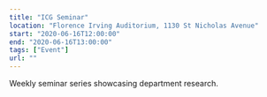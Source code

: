 ```yaml
---
title: "ICG Seminar"
location: "Florence Irving Auditorium, 1130 St Nicholas Avenue"
start: "2020-06-16T12:00:00"
end: "2020-06-16T13:00:00"
tags: ["Event"]
url: ""
---
```


Weekly seminar series showcasing department research.

<!-- endexcerpt -->
